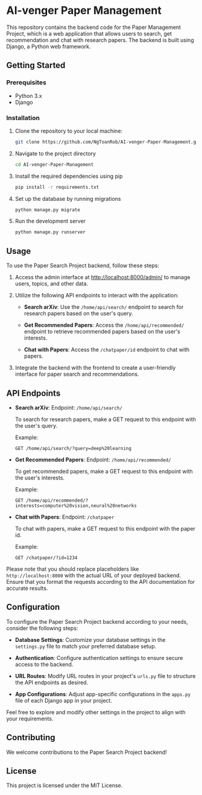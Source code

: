 # AI-venger Paper Management 

This repository contains the backend code for the Paper Management Project, which is a web application that allows users to search, get recommendation and chat with research papers. The backend is built using Django, a Python web framework.

## Getting Started

### Prerequisites

- Python 3.x
- Django

### Installation

1. Clone the repository to your local machine:

   ```bash
   git clone https://github.com/NgToanRob/AI-venger-Paper-Management.git
2. Navigate to the project directory
    ```bash
   cd AI-venger-Paper-Management
3. Install the required dependencies using pip
   ```bash
   pip install -r requirements.txt
4. Set up the database by running migrations
   ```bash
   python manage.py migrate
5. Run the development server
   ```bash
   python manage.py runserver

## Usage

To use the Paper Search Project backend, follow these steps:

1. Access the admin interface at [http://localhost:8000/admin/](http://localhost:8000/admin/) to manage users, topics, and other data.
2. Utilize the following API endpoints to interact with the application:

    - **Search arXiv**: Use the `/home/api/search/` endpoint to search for research papers based on the user's query.

    - **Get Recommended Papers**: Access the `/home/api/recommended/` endpoint to retrieve recommended papers based on the user's interests.
    - **Chat with Papers**: Access the `/chatpaper/id` endpoint to chat with papers.

3. Integrate the backend with the frontend to create a user-friendly interface for paper search and recommendations.

## API Endpoints

- **Search arXiv**: Endpoint: `/home/api/search/`

    To search for research papers, make a GET request to this endpoint with the user's query.

    Example:
    ```
    GET /home/api/search/?query=deep%20learning
    ```

- **Get Recommended Papers**: Endpoint: `/home/api/recommended/`

    To get recommended papers, make a GET request to this endpoint with the user's interests.

    Example:
    ```
    GET /home/api/recommended/?interests=computer%20vision,neural%20networks
    ```
- **Chat with Papers**: Endpoint: `/chatpaper`

    To chat with papers, make a GET request to this endpoint with the paper id.

    Example:
    ```
    GET /chatpaper/?id=1234
    ```

Please note that you should replace placeholders like `http://localhost:8000` with the actual URL of your deployed backend. Ensure that you format the requests according to the API documentation for accurate results.
## Configuration

To configure the Paper Search Project backend according to your needs, consider the following steps:

- **Database Settings**: Customize your database settings in the `settings.py` file to match your preferred database setup.

- **Authentication**: Configure authentication settings to ensure secure access to the backend.

- **URL Routes**: Modify URL routes in your project's `urls.py` file to structure the API endpoints as desired.

- **App Configurations**: Adjust app-specific configurations in the `apps.py` file of each Django app in your project.

Feel free to explore and modify other settings in the project to align with your requirements.

## Contributing

We welcome contributions to the Paper Search Project backend!

## License
This project is licensed under the MIT License.